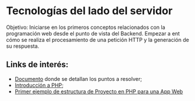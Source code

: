 # Tecnologías del lado del servidor

Objetivo: Iniciarse en los primeros conceptos relacionados con la programación web desde el punto de vista del Backend. Empezar a ent cómo se realiza el procesamiento de una petición HTTP y la generación de su respuesta.

## Links de interés:

- [Documento](https://github.com/nisevi/paw/blob/master/trabajos_practicos/tecnologias_del_lado_del_servidor/PAW_TP2_PHP.pdf) donde se detallan los puntos a resolver;
- [Introducción a PHP](https://slides.com/tomasdelvechio/backend-1#/);
- [Primer ejemplo de estructura de Proyecto en PHP para una App Web](https://gitlab.com/pawunlu/mvc-example-nivel-1)
